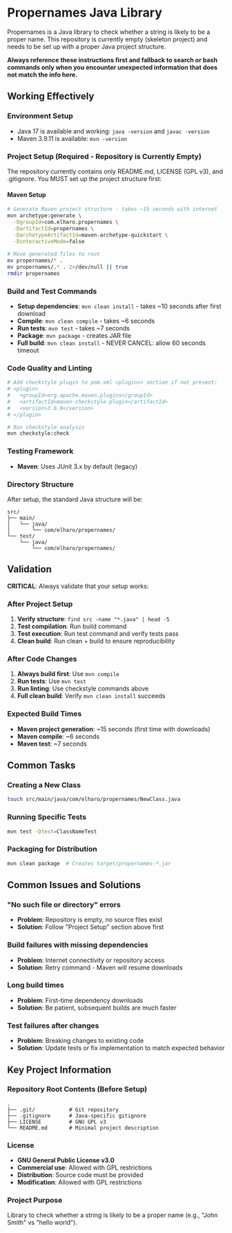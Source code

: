 # Propernames Java Library

Propernames is a Java library to check whether a string is likely to be a proper name. This repository is currently empty (skeleton project) and needs to be set up with a proper Java project structure.

**Always reference these instructions first and fallback to search or bash commands only when you encounter unexpected information that does not match the info here.**

## Working Effectively

### Environment Setup
- Java 17 is available and working: `java -version` and `javac -version`
- Maven 3.9.11 is available: `mvn -version`

### Project Setup (Required - Repository is Currently Empty)
The repository currently contains only README.md, LICENSE (GPL v3), and .gitignore. You MUST set up the project structure first:

#### Maven Setup
```bash
# Generate Maven project structure - takes ~15 seconds with internet
mvn archetype:generate \
  -DgroupId=com.elharo.propernames \
  -DartifactId=propernames \
  -DarchetypeArtifactId=maven-archetype-quickstart \
  -DinteractiveMode=false
  
# Move generated files to root
mv propernames/* .
mv propernames/.* . 2>/dev/null || true
rmdir propernames
```

### Build and Test Commands
- **Setup dependencies**: `mvn clean install` - takes ~10 seconds after first download
- **Compile**: `mvn clean compile` - takes ~6 seconds
- **Run tests**: `mvn test` - takes ~7 seconds  
- **Package**: `mvn package` - creates JAR file
- **Full build**: `mvn clean install` - NEVER CANCEL: allow 60 seconds timeout

### Code Quality and Linting
```bash
# Add checkstyle plugin to pom.xml <plugins> section if not present:
# <plugin>
#   <groupId>org.apache.maven.plugins</groupId>
#   <artifactId>maven-checkstyle-plugin</artifactId>
#   <version>3.6.0</version>
# </plugin>

# Run checkstyle analysis
mvn checkstyle:check
```

### Testing Framework
- **Maven**: Uses JUnit 3.x by default (legacy)

### Directory Structure
After setup, the standard Java structure will be:
```
src/
├── main/
│   └── java/
│       └── com/elharo/propernames/
└── test/
    └── java/
        └── com/elharo/propernames/
```

## Validation

**CRITICAL**: Always validate that your setup works:

### After Project Setup
1. **Verify structure**: `find src -name "*.java" | head -5`
2. **Test compilation**: Run build command
3. **Test execution**: Run test command and verify tests pass
4. **Clean build**: Run clean + build to ensure reproducibility

### After Code Changes
1. **Always build first**: Use `mvn compile`
2. **Run tests**: Use `mvn test`
3. **Run linting**: Use checkstyle commands above
4. **Full clean build**: Verify `mvn clean install` succeeds

### Expected Build Times
- **Maven project generation**: ~15 seconds (first time with downloads)
- **Maven compile**: ~6 seconds 
- **Maven test**: ~7 seconds

## Common Tasks

### Creating a New Class
```bash
touch src/main/java/com/elharo/propernames/NewClass.java
```

### Running Specific Tests
```bash
mvn test -Dtest=ClassNameTest
```

### Packaging for Distribution
```bash
mvn clean package  # Creates target/propernames-*.jar
```

## Common Issues and Solutions

### "No such file or directory" errors
- **Problem**: Repository is empty, no source files exist
- **Solution**: Follow "Project Setup" section above first

### Build failures with missing dependencies
- **Problem**: Internet connectivity or repository access
- **Solution**: Retry command - Maven will resume downloads

### Long build times
- **Problem**: First-time dependency downloads
- **Solution**: Be patient, subsequent builds are much faster

### Test failures after changes
- **Problem**: Breaking changes to existing code
- **Solution**: Update tests or fix implementation to match expected behavior

## Key Project Information

### Repository Root Contents (Before Setup)
```
.
├── .git/           # Git repository
├── .gitignore      # Java-specific gitignore
├── LICENSE         # GNU GPL v3
└── README.md       # Minimal project description
```

### License
- **GNU General Public License v3.0**
- **Commercial use**: Allowed with GPL restrictions
- **Distribution**: Source code must be provided
- **Modification**: Allowed with GPL restrictions

### Project Purpose
Library to check whether a string is likely to be a proper name (e.g., "John Smith" vs "hello world").
